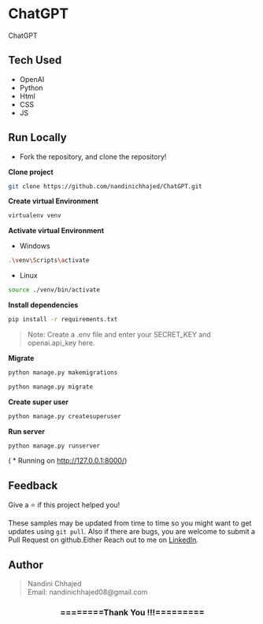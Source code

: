 # ChatGPT
ChatGPT

## Tech Used
- OpenAI
- Python
- Html
- CSS
- JS

## Run Locally

- Fork the repository, and clone the repository!

**Clone project**

```bash
git clone https://github.com/nandinichhajed/ChatGPT.git
```

**Create virtual Environment**

```bash
virtualenv venv
```

**Activate virtual Environment**
- Windows
```bash
.\venv\Scripts\activate
```

- Linux
```bash
source ./venv/bin/activate
```

**Install dependencies**

```bash
pip install -r requirements.txt
```

>Note: Create a .env file and enter your SECRET_KEY and openai.api_key here.

**Migrate**

```bash
python manage.py makemigrations
```

```bash
python manage.py migrate
```

**Create super user**

```bash
python manage.py createsuperuser
```

**Run server**

```bash
python manage.py runserver
```

( \* Running on http://127.0.0.1:8000/)

## Feedback

Give a ⭐️ if this project helped you!

These samples may be updated from time to time so you might want to get updates
using `git pull`. Also if there are bugs, you are welcome to submit
a Pull Request on github.Either
Reach out to me on [LinkedIn](https://linkedin.com/in/nandinichhajed).

<h2>Author</h2>
<blockquote>
  Nandini Chhajed<br>
  Email: nandinichhajed08@gmail.com
</blockquote>

<div align="center">
    <h3>========Thank You !!!=========</h3>
</div>